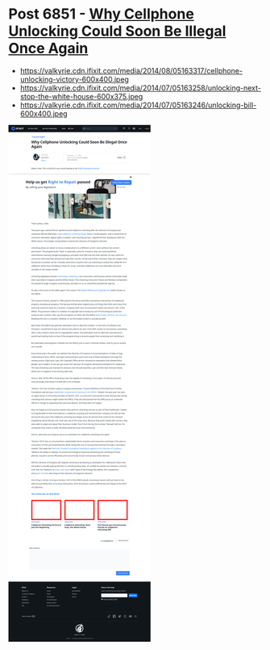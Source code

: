 # Post 6851 - [Why Cellphone Unlocking Could Soon Be Illegal Once Again](https://www.ifixit.com/News/6851/cellphone-unlocking-illegal)

- https://valkyrie.cdn.ifixit.com/media/2014/08/05163317/cellphone-unlocking-victory-600x400.jpeg
- https://valkyrie.cdn.ifixit.com/media/2014/07/05163258/unlocking-next-stop-the-white-house-600x375.jpeg
- https://valkyrie.cdn.ifixit.com/media/2014/07/05163246/unlocking-bill-600x400.jpeg

![screencap](screenshots/8e77e5d4-2a89-4e86-b963-9f8fee80be31.png)

